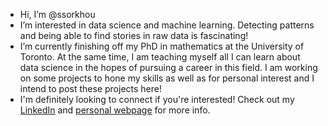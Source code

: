 - Hi, I’m @ssorkhou
- I’m interested in data science and machine learning. Detecting patterns and being able to find stories in raw data is fascinating!
- I’m currently finishing off my PhD in mathematics at the University of Toronto. At the same time, I am teaching myself all I can learn about data science in the hopes of pursuing a career in this field. I am working on some projects to hone my skills as well as for personal interest and I intend to post these projects here!
- I'm definitely looking to connect if you're interested! Check out my [LinkedIn](https://www.linkedin.com/in/saied-sorkhou-717265205) and [personal webpage](https://www.math.toronto.edu/sorkhous/) for more info.

<!---
ssorkhou/ssorkhou is a ✨ special ✨ repository because its `README.md` (this file) appears on your GitHub profile.
You can click the Preview link to take a look at your changes.
--->
